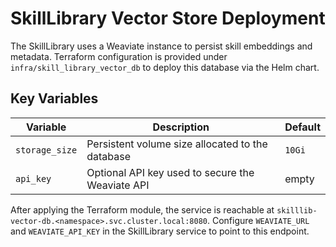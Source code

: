 # SkillLibrary Vector Store Deployment

The SkillLibrary uses a Weaviate instance to persist skill embeddings and metadata.
Terraform configuration is provided under `infra/skill_library_vector_db` to deploy this database via the Helm chart.

## Key Variables

| Variable | Description | Default |
|----------|-------------|---------|
| `storage_size` | Persistent volume size allocated to the database | `10Gi` |
| `api_key` | Optional API key used to secure the Weaviate API | empty |

After applying the Terraform module, the service is reachable at
`skilllib-vector-db.<namespace>.svc.cluster.local:8080`.
Configure `WEAVIATE_URL` and `WEAVIATE_API_KEY` in the SkillLibrary service
to point to this endpoint.
